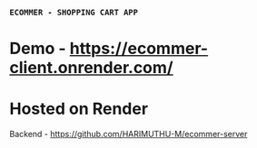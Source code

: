 

### `ECOMMER - SHOPPING CART APP`

# Demo - https://ecommer-client.onrender.com/

# Hosted on Render

Backend - https://github.com/HARIMUTHU-M/ecommer-server



